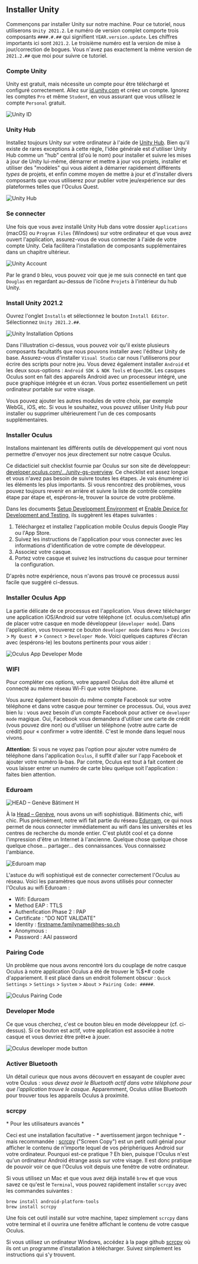 ## Installer Unity
Commençons par installer Unity sur notre machine. Pour ce tutoriel, nous utiliserons `Unity 2021.2`. Le numéro de version complet comporte trois composants `####.#.##` qui signifient `YEAR.version.update`. Les chiffres importants ici sont `2021.2`. Le troisième numéro est la version de mise à jour/correction de bogues. Vous n'avez pas exactement la même version de `2021.2.##` que moi pour suivre ce tutoriel.

### Compte Unity
Unity est gratuit, mais nécessite un compte pour être téléchargé et configuré correctement. Allez sur [id.unity.com](https://id.unity.com/) et créez un compte. Ignorez les comptes `Pro` et même `Student`, en vous assurant que vous utilisez le compte `Personal` gratuit.

![Unity ID](unity-id.png)

### Unity Hub
Installez toujours Unity sur votre ordinateur à l'aide de [Unity Hub](https://unity.com/unity-hub). Bien qu'il existe de rares exceptions à cette règle, l'idée générale est d'utiliser Unity Hub comme un "hub" central (d'où le nom) pour installer et suivre les mises à jour de Unity lui-même, démarrer et mettre à jour vos projets, installer et utiliser des "modèles" qui vous aident à démarrer rapidement différents *types* de projets, et enfin comme moyen de mettre à jour et d'installer divers composants que vous utiliserez pour publier votre jeu/expérience sur des plateformes telles que l'Oculus Quest.

![Unity Hub](unity-hub.png)

### Se connecter
Une fois que vous avez installé Unity Hub dans votre dossier `Applications` (macOS) ou `Program Files` (Windows) sur votre ordinateur et que vous avez ouvert l'application, assurez-vous de vous connecter à l'aide de votre compte Unity. Cela facilitera l'installation de composants supplémentaires dans un chapitre ultérieur.

![Unity Account](unity-signed-in.png)

Par le grand `D` bleu, vous pouvez voir que je me suis connecté en tant que `Douglas` en regardant au-dessus de l'icône `Projets` à l'intérieur du hub Unity.

### Install Unity 2021.2
Ouvrez l'onglet `Installs` et sélectionnez le bouton `Install Editor`. Sélectionnez `Unity 2021.2.##`.

![Unity Installation Options](unity-install.png)

Dans l'illustration ci-dessus, vous pouvez voir qu'il existe plusieurs composants facultatifs que nous pouvons installer avec l'éditeur Unity de base. Assurez-vous d'installer `Visual Studio` car nous l'utiliserons pour écrire des scripts pour notre jeu. Vous devez également installer `Android` et les deux sous-options : `Android SDK & NDK Tools` et `OpenJDK`. Les casques Oculus sont en fait des appareils Android avec un processeur intégré, une puce graphique intégrée et un écran. Vous portez essentiellement un petit ordinateur portable sur votre visage.

Vous pouvez ajouter les autres modules de votre choix, par exemple WebGL, iOS, etc. Si vous le souhaitez, vous pouvez utiliser Unity Hub pour installer ou supprimer ultérieurement l'un de ces composants supplémentaires.

### Installer Oculus
Installons maintenant les différents outils de développement qui vont nous permettre d'envoyer nos jeux directement sur notre casque Oculus.

Ce didacticiel suit checklist fournie par Oculus sur son site de développeur: [developer.oculus.com/.../unity-gs-overview](https://developer.oculus.com/documentation/unity/unity-gs-overview/). Ce checklist est assez longue et vous n'avez pas besoin de suivre toutes les étapes. Je vais énumérer ici les éléments les plus importants. Si vous rencontrez des problèmes, vous pouvez toujours revenir en arrière et suivre la liste de contrôle complète étape par étape et, espérons-le, trouver la source de votre problème.

Dans les documents [Setup Development Environment](https://developer.oculus.com/documentation/unity/book-unity-gsg/) et [Enable Device for Development and Testing](https://developer.oculus.com/documentation/unity/unity-enable-device/), ils suggèrent les étapes suivantes :

1. Téléchargez et installez l'application mobile Oculus depuis Google Play ou l'App Store.
2. Suivez les instructions de l'application pour vous connecter avec les informations d'identification de votre compte de développeur.
3. Associez votre casque.
4. Portez votre casque et suivez les instructions du casque pour terminer la configuration.

D'après notre expérience, nous n'avons pas trouvé ce processus aussi facile que suggéré ci-dessus.

### Installer Oculus App
La partie délicate de ce processus est l'application. Vous devez télécharger une application iOS/Android sur votre téléphone (cf. oculus.com/setup) afin de placer votre casque en mode développeur (`developer mode`). Dans l'application, vous trouverez ce bouton `developer mode` dans `Menu` > `Devices` > `My Quest #` > `Connect` > `Developer Mode`. Voici quelques captures d'écran avec (espérons-le) les boutons pertinents pour vous aider :

![Oculus App Developer Mode](oculus-app-developer-mode-full.jpg)

### WIFI
Pour compléter ces options, votre appareil Oculus doit être allumé et connecté au même réseau Wi-Fi que votre téléphone.

Vous aurez également besoin du même compte Facebook sur votre téléphone et dans votre casque pour terminer ce processus. Oui, vous avez bien lu : vous avez besoin d'un compte Facebook pour activer ce `developer mode` magique. Oui, Facebook vous demandera d'utiliser une carte de crédit (vous pouvez dire non) ou d'utiliser un téléphone (votre autre carte de crédit) pour « confirmer » votre identité. C'est le monde dans lequel nous vivons.

**Attention**: Si vous ne voyez pas l'option pour ajouter votre numéro de téléphone dans l'application `Oculus`, il suffit d'aller sur l'app Facebook et ajouter votre numéro là-bas. Par contre, Oculus est tout à fait content de vous laisser entrer un numéro de carte bleu quelque soit l'application : faites bien attention.

### Eduroam
![HEAD – Genève Bâtiment H](head-batiment-h.jpg)

À la [Head – Genève](https://www.hesge.ch/head/), nous avons un wifi sophistiqué. Bâtiments chic, wifi chic. Plus précisément, notre wifi fait partie du réseau [Eduroam](https://eduroam.org), ce qui nous permet de nous connecter immédiatement au wifi dans les universités et les centres de recherche du monde entier. C'est plutôt cool et ça donne l'impression d'être un Internet à l'ancienne. Quelque chose quelque chose quelque chose… partager… des connaissances. Vous connaissez l'ambiance.

![Eduroam map](eduroam.png)

L'astuce du wifi sophistiqué est de connecter correctement l'Oculus au réseau. Voici les paramètres que nous avons utilisés pour connecter l'Oculus au wifi Eduroam :

- Wifi: Eduroam
- Method EAP : TTLS
- Authenfication Phase 2 : PAP
- Certificate : "DO NOT VALIDATE"
- Identity : firstname.familyname@hes-so.ch
- Anonymous : 
- Password : AAI password

### Pairing Code
Un problème que nous avons rencontré lors du couplage de notre casque Oculus à notre application Oculus a été de trouver le %$*# code d'appariement. Il est placé dans un endroit follement obscur : `Quick Settings` > `Settings` > `System` > `About` > `Pairing Code: #####`.

![Oculus Pairing Code](oculus-pairing-code.jpg)

### Developer Mode
Ce que vous cherchez, c'est ce bouton bleu en mode développeur (cf. ci-dessus). Si ce bouton est actif, votre application est associée à notre casque et vous devriez être prêt•e à jouer.

![Oculus developer mode button](oculus-developer-mode-button.jpg)

### Activer Bluetooth
Un détail curieux que nous avons découvert en essayant de coupler avec votre Oculus : *vous devez avoir le Bluetooth actif dans votre téléphone pour que l'application trouve le casque*. Apparemment, Oculus utilise Bluetooth pour trouver tous les appareils Oculus à proximité.

### scrcpy
* Pour les utilisateurs avancés *

Ceci est une installation facultative - * avertissement jargon technique * - mais recommandée : [scrcpy](https://github.com/Genymobile/scrcpy) ("Screen Copy") est un petit outil génial pour afficher le contenu de n'importe lequel de vos périphériques Android sur votre ordinateur. Pourquoi est-ce pratique ? Eh bien, puisque l'Oculus n'est qu'un ordinateur Android étrange assis sur votre visage. Il est donc pratique de pouvoir voir ce que l'Oculus voit depuis une fenêtre de votre ordinateur.

Si vous utilisez un Mac et que vous avez déjà installé `brew` et que vous savez ce qu'est le `Terminal`, vous pouvez rapidement installer `scrcpy` avec les commandes suivantes :

```
brew install android-platform-tools
brew install scrcpy
```

Une fois cet outil installé sur votre machine, tapez simplement `scrcpy` dans votre terminal et il ouvrira une fenêtre affichant le contenu de votre casque Oculus.

Si vous utilisez un ordinateur Windows, accédez à la page github [scrcpy](https://github.com/Genymobile/scrcpy) où ils ont un programme d'installation à télécharger. Suivez simplement les instructions qui s'y trouvent.